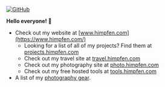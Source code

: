 [![GitHub](https://static.buyacoffee.net/badges/buyacoffee-flat.svg)](https://buyacoffee.net/brandon)

**Hello everyone! 👋**
* Check out my website at [www.himpfen.com](https://www.himpfen.com/)
  * Looking for a list of all of my projects? Find them at [projects.himpfen.com](https://projects.himpfen.com/)  
  * Check out my travel site at [travel.himpfen.com](https://travel.himpfen.com/)
  * Check out my photography site at [photo.himpfen.com](https://photo.himpfen.com/)
  * Check out my free hosted tools at [tools.himpfen.com](https://tools.himpfen.com/)
* A list of my [photography gear](https://bhpv.tiny.us/gear).
